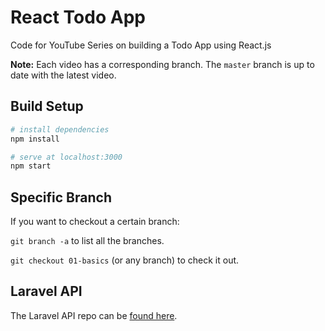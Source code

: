 # React Todo App

Code for YouTube Series on building a Todo App using React.js

**Note:** Each video has a corresponding branch. The `master` branch is up to date with the latest video.

## Build Setup

```bash
# install dependencies
npm install

# serve at localhost:3000
npm start
```

## Specific Branch

If you want to checkout a certain branch:

`git branch -a` to list all the branches.

`git checkout 01-basics` (or any branch) to check it out.

## Laravel API

The Laravel API repo can be [found here](https://github.com/drehimself/todo-laravel).
